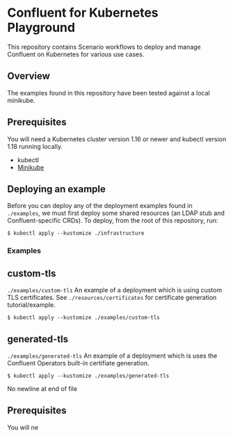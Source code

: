 # Confluent for Kubernetes Playground
This repository contains Scenario workflows to deploy and manage Confluent on Kubernetes for various use cases.

## Overview
The examples found in this repository have been tested against a local minikube.

## Prerequisites
You will need a Kubernetes cluster version 1.16 or newer and kubectl version 1.18 running locally.
* kubectl
* [Minikube](https://minikube.sigs.k8s.io/docs/start/)

## Deploying an example
Before you can deploy any of the deployment examples found in `./examples`, we must first deploy some shared resources (an LDAP stub and Confluent-specific CRDs).  To deploy, from the root of this repository, run:

```
$ kubectl apply --kustomize ./infrastructure
```


### Examples
## custom-tls
`./examples/custom-tls`
An example of a deployment which is using custom TLS certificates.  See `./resources/certificates` for certificate generation tutorial/example.

```
$ kubectl apply --kustomize ./examples/custom-tls
```

## generated-tls
`./examples/generated-tls`
An example of a deployment which is uses the Confluent Operators built-in certifiate generation.

```
$ kubectl apply --kustomize ./examples/generated-tls
```
No newline at end of file
## Prerequisites
You will ne 
